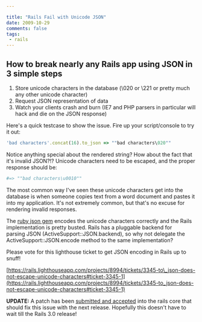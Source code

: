 ```yaml
---

title: "Rails Fail with Unicode JSON"
date: 2009-10-29
comments: false
tags:
 - rails
---
```




How to break nearly any Rails app using JSON in 3 simple steps
-----------------


  1. Store unicode characters in the database (\020 or \221 or pretty much any other unicode character)
  2. Request JSON representation of data
  3. Watch your clients crash and burn (IE7 and PHP parsers in particular will hack and die on the JSON response)


Here's a quick testcase to show the issue. Fire up your script/console to try it out:

```ruby
'bad characters'.concat(16).to_json => ""bad characters\020""
```


Notice anything special about the rendered string? How about the fact that it's invalid JSON?!? Unicode characters need to be escaped, and the proper response should be:

```ruby
#=> ""bad characters\u0010""
```


The most common way I've seen these unicode characters get into the database is when someone copies text from a word document and pastes it into my application. It's not extremely common, but that's no excuse for rendering invalid responses.


The [ruby json gem](http://json.rubyforge.org/) encodes the unicode characters correctly and the Rails implementation is pretty busted. Rails has a pluggable backend for parsing JSON (ActiveSupport::JSON.backend), so why not delegate the ActiveSupport::JSON.encode method to the same implementation?


Please vote for this lighthouse ticket to get JSON encoding in Rails up to snuff!

[https://rails.lighthouseapp.com/projects/8994/tickets/3345-to\_json-does-not-escape-unicode-characters#ticket-3345-1](https://rails.lighthouseapp.com/projects/8994/tickets/3345-to_json-does-not-escape-unicode-characters#ticket-3345-1)


**UPDATE:** A patch has been [submitted and accepted](http://github.com/rails/rails/commit/a9002056761a481589852d6e8680f752a5b823b7) into the rails core that should fix this issue with the next release. Hopefully this doesn't have to wait till the Rails 3.0 release!
